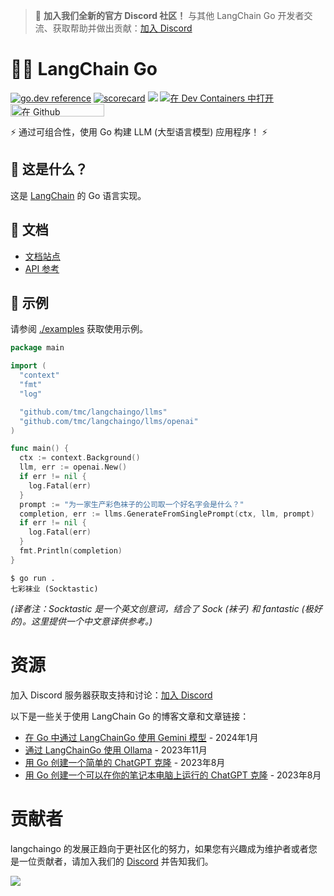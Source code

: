 > 🎉 **加入我们全新的官方 Discord 社区！** 与其他 LangChain Go 开发者交流、获取帮助并做出贡献：[加入 Discord](https://discord.gg/t9UbBQs2rG)

# 🦜️🔗 LangChain Go

[![go.dev reference](https://img.shields.io/badge/go.dev-reference-007d9c?logo=go&logoColor=white&style=flat-square)](https://pkg.go.dev/github.com/tmc/langchaingo)
[![scorecard](https://goreportcard.com/badge/github.com/tmc/langchaingo)](https://goreportcard.com/report/github.com/tmc/langchaingo)
[![](https://dcbadge.vercel.app/api/server/t9UbBQs2rG?compact=true&style=flat)](https://discord.gg/t9UbBQs2rG)
[![在 Dev Containers 中打开](https://img.shields.io/static/v1?label=Dev%20Containers&message=Open&color=blue&logo=visualstudiocode)](https://vscode.dev/redirect?url=vscode://ms-vscode-remote.remote-containers/cloneInVolume?url=https://github.com/tmc/langchaingo)
[<img src="https://github.com/codespaces/badge.svg" title="在 Github Codespace 中打开" width="150" height="20">](https://codespaces.new/tmc/langchaingo)

⚡ 通过可组合性，使用 Go 构建 LLM (大型语言模型) 应用程序！ ⚡

## 🤔 这是什么？

这是 [LangChain](https://github.com/langchain-ai/langchain) 的 Go 语言实现。

## 📖 文档

- [文档站点](https://tmc.github.io/langchaingo/docs/)
- [API 参考](https://pkg.go.dev/github.com/tmc/langchaingo)


## 🎉 示例

请参阅 [./examples](./examples) 获取使用示例。

```go
package main

import (
  "context"
  "fmt"
  "log"

  "github.com/tmc/langchaingo/llms"
  "github.com/tmc/langchaingo/llms/openai"
)

func main() {
  ctx := context.Background()
  llm, err := openai.New()
  if err != nil {
    log.Fatal(err)
  }
  prompt := "为一家生产彩色袜子的公司取一个好名字会是什么？"
  completion, err := llms.GenerateFromSinglePrompt(ctx, llm, prompt)
  if err != nil {
    log.Fatal(err)
  }
  fmt.Println(completion)
}
```

```shell
$ go run .
七彩袜业 (Socktastic)
```
*(译者注：Socktastic 是一个英文创意词，结合了 Sock (袜子) 和 fantastic (极好的)。这里提供一个中文意译供参考。)*

# 资源

加入 Discord 服务器获取支持和讨论：[加入 Discord](https://discord.gg/8bHGKzHBkM)

以下是一些关于使用 LangChain Go 的博客文章和文章链接：

- [在 Go 中通过 LangChainGo 使用 Gemini 模型](https://eli.thegreenplace.net/2024/using-gemini-models-in-go-with-langchaingo/) - 2024年1月
- [通过 LangChainGo 使用 Ollama](https://eli.thegreenplace.net/2023/using-ollama-with-langchaingo/) - 2023年11月
- [用 Go 创建一个简单的 ChatGPT 克隆](https://sausheong.com/creating-a-simple-chatgpt-clone-with-go-c40b4bec9267?sk=53a2bcf4ce3b0cfae1a4c26897c0deb0) - 2023年8月
- [用 Go 创建一个可以在你的笔记本电脑上运行的 ChatGPT 克隆](https://sausheong.com/creating-a-chatgpt-clone-that-runs-on-your-laptop-with-go-bf9d41f1cf88?sk=05dc67b60fdac6effb1aca84dd2d654e) - 2023年8月


# 贡献者

langchaingo 的发展正趋向于更社区化的努力，如果您有兴趣成为维护者或者您是一位贡献者，请加入我们的 [Discord](https://discord.gg/8bHGKzHBkM) 并告知我们。

<a href="https://github.com/tmc/langchaingo/graphs/contributors">
  <img src="https://contrib.rocks/image?repo=tmc/langchaingo" />
</a>
